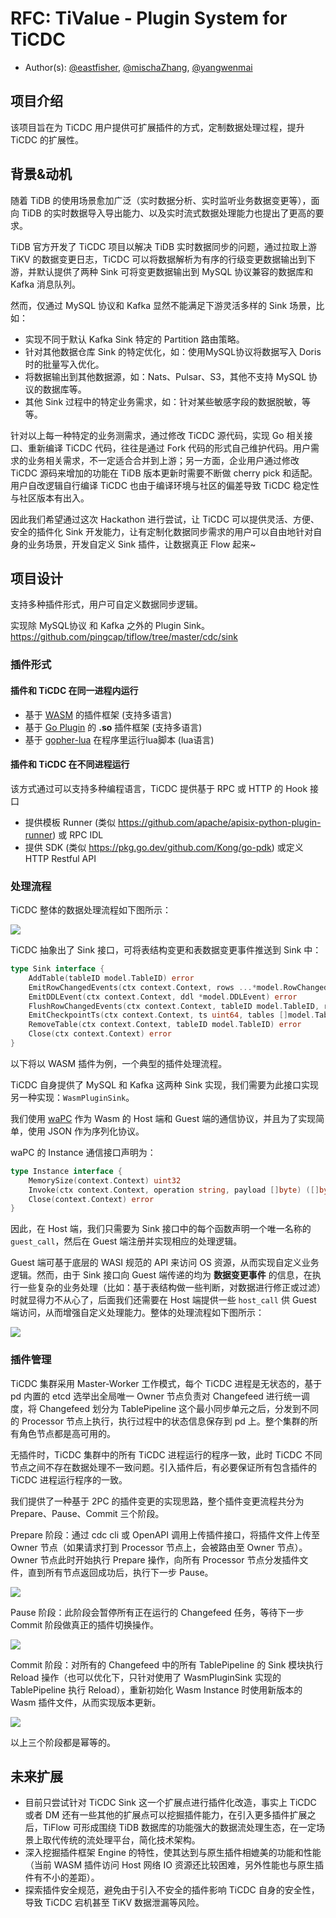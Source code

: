 # RFC: TiValue - Plugin System for TiCDC

- Author(s): [@eastfisher](https://github.com/eastfisher), [@mischaZhang](https://github.com/mischaZhang), [@yangwenmai](https://github.com/yangwenmai)

## 项目介绍

该项目旨在为 TiCDC 用户提供可扩展插件的方式，定制数据处理过程，提升 TiCDC 的扩展性。

## 背景&动机

随着 TiDB 的使用场景愈加广泛（实时数据分析、实时监听业务数据变更等），面向 TiDB 的实时数据导入导出能力、以及实时流式数据处理能力也提出了更高的要求。

TiDB 官方开发了 TiCDC 项目以解决 TiDB 实时数据同步的问题，通过拉取上游 TiKV 的数据变更日志，TiCDC 可以将数据解析为有序的行级变更数据输出到下游，并默认提供了两种 Sink 可将变更数据输出到 MySQL 协议兼容的数据库和 Kafka 消息队列。

然而，仅通过 MySQL 协议和 Kafka 显然不能满足下游灵活多样的 Sink 场景，比如：

- 实现不同于默认 Kafka Sink 特定的 Partition 路由策略。
- 针对其他数据仓库 Sink 的特定优化，如：使用MySQL协议将数据写入 Doris 时的批量写入优化。
- 将数据输出到其他数据源，如：Nats、Pulsar、S3，其他不支持 MySQL 协议的数据库等。
- 其他 Sink 过程中的特定业务需求，如：针对某些敏感字段的数据脱敏，等等。

针对以上每一种特定的业务测需求，通过修改 TiCDC 源代码，实现 Go 相关接口、重新编译 TiCDC 代码，往往是通过 Fork 代码的形式自己维护代码。用户需求的业务相关需求，不一定适合合并到上游；另一方面，企业用户通过修改 TiCDC 源码来增加的功能在 TiDB 版本更新时需要不断做 cherry pick 和适配。用户自改逻辑自行编译 TiCDC 也由于编译环境与社区的偏差导致 TiCDC 稳定性与社区版本有出入。

因此我们希望通过这次 Hackathon 进行尝试，让 TiCDC 可以提供灵活、方便、安全的插件化 Sink 开发能力，让有定制化数据同步需求的用户可以自由地针对自身的业务场景，开发自定义 Sink 插件，让数据真正 Flow 起来~

## 项目设计

支持多种插件形式，用户可自定义数据同步逻辑。

实现除 MySQL协议 和 Kafka 之外的 Plugin Sink。https://github.com/pingcap/tiflow/tree/master/cdc/sink

### 插件形式

#### 插件和 TiCDC 在同一进程内运行

- 基于 [WASM](https://wasi.dev/) 的插件框架 (支持多语言)
- 基于 [Go Plugin](https://pkg.go.dev/plugin) 的 **.so** 插件框架 (支持多语言)
- 基于 [gopher-lua](https://github.com/yuin/gopher-lua) 在程序里运行lua脚本 (lua语言)

#### 插件和 TiCDC 在不同进程运行

该方式通过可以支持多种编程语言，TiCDC 提供基于 RPC 或 HTTP 的 Hook 接口

- 提供模板 Runner (类似 https://github.com/apache/apisix-python-plugin-runner) 或 RPC IDL
- 提供 SDK (类似 https://pkg.go.dev/github.com/Kong/go-pdk) 或定义 HTTP Restful API

### 处理流程

TiCDC 整体的数据处理流程如下图所示：

<img src="https://github.com/eastfisher/tivalve/blob/main/docs/assets/architecture.png">

TiCDC 抽象出了 Sink 接口，可将表结构变更和表数据变更事件推送到 Sink 中：

```go
type Sink interface {
    AddTable(tableID model.TableID) error
    EmitRowChangedEvents(ctx context.Context, rows ...*model.RowChangedEvent) error
    EmitDDLEvent(ctx context.Context, ddl *model.DDLEvent) error
    FlushRowChangedEvents(ctx context.Context, tableID model.TableID, resolved model.ResolvedTs) (model.ResolvedTs, error)
    EmitCheckpointTs(ctx context.Context, ts uint64, tables []model.TableName) error
    RemoveTable(ctx context.Context, tableID model.TableID) error
    Close(ctx context.Context) error
}
```

以下将以 WASM 插件为例，一个典型的插件处理流程。

TiCDC 自身提供了 MySQL 和 Kafka 这两种 Sink 实现，我们需要为此接口实现另一种实现：`WasmPluginSink`。

我们使用 [waPC](https://wapc.io/) 作为 Wasm 的 Host 端和 Guest 端的通信协议，并且为了实现简单，使用 JSON 作为序列化协议。

waPC 的 Instance 通信接口声明为：

```go
type Instance interface {
    MemorySize(context.Context) uint32
    Invoke(ctx context.Context, operation string, payload []byte) ([]byte, error)
    Close(context.Context) error
}
```

因此，在 Host 端，我们只需要为 Sink 接口中的每个函数声明一个唯一名称的 `guest_call`，然后在 Guest 端注册并实现相应的处理逻辑。

Guest 端可基于底层的 WASI 规范的 API 来访问 OS 资源，从而实现自定义业务逻辑。然而，由于 Sink 接口向 Guest 端传递的均为 **数据变更事件** 的信息，在执行一些复杂的业务处理（比如：基于表结构做一些判断，对数据进行修正或过滤）时就显得力不从心了，后面我们还需要在 Host 端提供一些 `host_call` 供 Guest 端访问，从而增强自定义处理能力。整体的处理流程如下图所示：

<img src="https://github.com/eastfisher/tivalve/raw/main/docs/assets/wasm_arch.png">

### 插件管理

TiCDC 集群采用 Master-Worker 工作模式，每个 TiCDC 进程是无状态的，基于 pd 内置的 etcd 选举出全局唯一 Owner 节点负责对 Changefeed 进行统一调度，将 Changefeed 划分为 TablePipeline 这个最小同步单元之后，分发到不同的 Processor 节点上执行，执行过程中的状态信息保存到 pd 上。整个集群的所有角色节点都是高可用的。

无插件时，TiCDC 集群中的所有 TiCDC 进程运行的程序一致，此时 TiCDC 不同节点之间不存在数据处理不一致问题。引入插件后，有必要保证所有包含插件的 TiCDC 进程运行程序的一致。

我们提供了一种基于 2PC 的插件变更的实现思路，整个插件变更流程共分为 Prepare、Pause、Commit 三个阶段。

Prepare 阶段：通过 cdc cli 或 OpenAPI 调用上传插件接口，将插件文件上传至 Owner 节点（如果请求打到 Processor 节点上，会被路由至 Owner 节点）。Owner 节点此时开始执行 Prepare 操作，向所有 Processor 节点分发插件文件，直到所有节点返回成功后，执行下一步 Pause。

<img src="https://github.com/eastfisher/tivalve/raw/main/docs/assets/plugin_prepare.png">

Pause 阶段：此阶段会暂停所有正在运行的 Changefeed 任务，等待下一步 Commit 阶段做真正的插件切换操作。

<img src="https://github.com/eastfisher/tivalve/blob/main/docs/assets/plugin_pause.png">

Commit 阶段：对所有的 Changefeed 中的所有 TablePipeline 的 Sink 模块执行 Reload 操作（也可以优化下，只针对使用了 WasmPluginSink 实现的 TablePipeline 执行 Reload），重新初始化 Wasm Instance 时使用新版本的 Wasm 插件文件，从而实现版本更新。

<img src="https://github.com/eastfisher/tivalve/blob/main/docs/assets/plugin_commit.png">

以上三个阶段都是幂等的。

## 未来扩展

- 目前只尝试针对 TiCDC Sink 这一个扩展点进行插件化改造，事实上 TiCDC 或者 DM 还有一些其他的扩展点可以挖掘插件能力，在引入更多插件扩展之后，TiFlow 可形成围绕 TiDB 数据库的功能强大的数据流处理生态，在一定场景上取代传统的流处理平台，简化技术架构。
- 深入挖掘插件框架 Engine 的特性，使其达到与原生插件相媲美的功能和性能（当前 WASM 插件访问 Host 网络 IO 资源还比较困难，另外性能也与原生插件有不小的差距）。
- 探索插件安全规范，避免由于引入不安全的插件影响 TiCDC 自身的安全性，导致 TiCDC 宕机甚至 TiKV 数据泄漏等风险。

